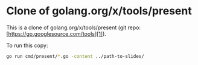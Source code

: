 Clone of golang.org/x/tools/present
===================================

This is a clone of golang.org/x/tools/present (git repo:
[https://go.googlesource.com/tools][1]).

To run this copy:
```sh
go run cmd/present/*.go -content ../path-to-slides/
```

[1]: https://go.googlesource.com/tools
